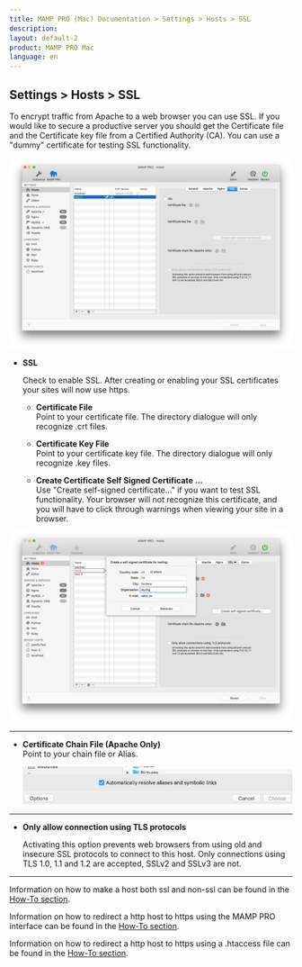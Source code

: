 ```yaml
---
title: MAMP PRO (Mac) Documentation > Settings > Hosts > SSL
description: 
layout: default-2
product: MAMP PRO Mac
language: en
---
```


## Settings > Hosts > SSL

To encrypt traffic from Apache to a web browser you can use SSL. If you would like to secure a productive server you should get the Certificate file and the Certificate key file from a Certified Authority (CA). You can use a "dummy" certificate for testing SSL functionality.

![MAMP](/en/MAMP-PRO-Mac/Settings/Hosts/SSL/SSL.png)

*  **SSL**
 
   Check to enable SSL. After creating or enabling your SSL certificates your sites will now use https.

   *  **Certificate File**  
       Point to your certificate file. The directory dialogue will only recognize .crt files.

   *  **Certificate Key File**  
       Point to your certificate key file. The directory dialogue will only recognize .key files.
       
   *  **Create Certificate Self Signed Certificate ...**  
       Use "Create self-signed certificate..." if you want to test SSL functionality. Your browser will not recognize this certificate, and you will have to click through warnings when viewing your site in a browser.

 ![MAMP](/en/MAMP-PRO-Mac/Settings/Hosts/SSL/certificate.png)
 
---
 
   *  **Certificate Chain File (Apache Only)**  
       Point to your chain file or Alias.
       
       ![MAMP](/en/MAMP-PRO-Mac/Settings/Hosts/SSL/resolveAliases.png)
       
---

*  **Only allow connection using TLS protocols**

   Activating this option prevents web browsers from using old and insecure SSL protocols to connect to this host. Only  connections using TLS 1.0, 1.1 and 1.2 are accepted, SSLv2 and SSLv3 are not.
   
---

Information on how to make a host both ssl and non-ssl can be found in the [How-To section](../../../How-Tos/General/#ssl_host).

Information on how to redirect a http host to https using the MAMP PRO interface can be found in the [How-To section](../../../How-Tos/General/#https_redirect_mamp).

Information on how to redirect a http host to https using a .htaccess file can be found in the [How-To section](../../../How-Tos/General/#https_redirect_htaccess).
